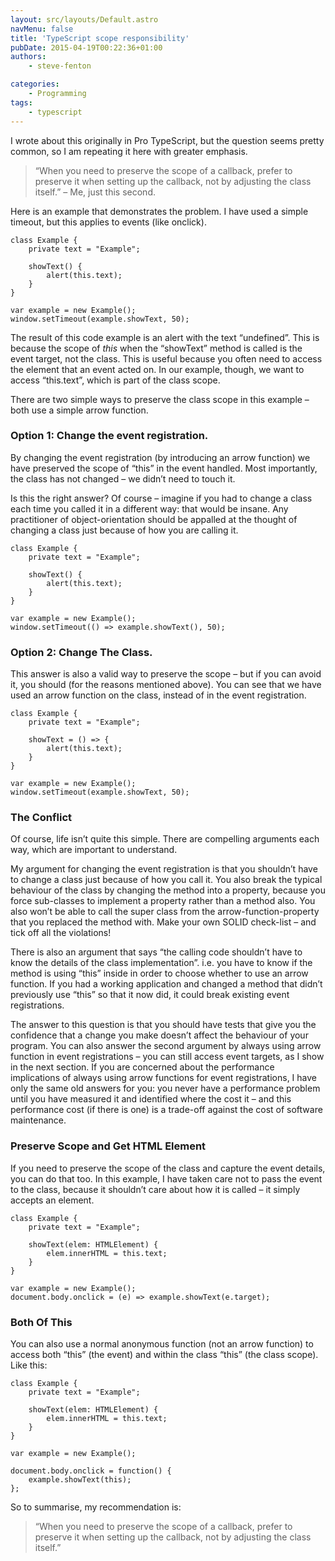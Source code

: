 ```yaml
---
layout: src/layouts/Default.astro
navMenu: false
title: 'TypeScript scope responsibility'
pubDate: 2015-04-19T00:22:36+01:00
authors:
    - steve-fenton

categories:
    - Programming
tags:
    - typescript
---
```


I wrote about this originally in Pro TypeScript, but the question seems pretty common, so I am repeating it here with greater emphasis.

> “When you need to preserve the scope of a callback, prefer to preserve it when setting up the callback, not by adjusting the class itself.” – Me, just this second.

Here is an example that demonstrates the problem. I have used a simple timeout, but this applies to events (like onclick).

```
class Example {
    private text = "Example";
    
    showText() {
        alert(this.text);
    }
}

var example = new Example();
window.setTimeout(example.showText, 50);
```
The result of this code example is an alert with the text “undefined”. This is because the scope of *this* when the “showText” method is called is the event target, not the class. This is useful because you often need to access the element that an event acted on. In our example, though, we want to access “this.text”, which is part of the class scope.

There are two simple ways to preserve the class scope in this example – both use a simple arrow function.

### Option 1: Change the event registration.

By changing the event registration (by introducing an arrow function) we have preserved the scope of “this” in the event handled. Most importantly, the class has not changed – we didn’t need to touch it.

Is this the right answer? Of course – imagine if you had to change a class each time you called it in a different way: that would be insane. Any practitioner of object-orientation should be appalled at the thought of changing a class just because of how you are calling it.

```
class Example {
    private text = "Example";
    
    showText() {
        alert(this.text);
    }
}

var example = new Example();
window.setTimeout(() => example.showText(), 50);
```
### Option 2: Change The Class.

This answer is also a valid way to preserve the scope – but if you can avoid it, you should (for the reasons mentioned above). You can see that we have used an arrow function on the class, instead of in the event registration.

```
class Example {
    private text = "Example";
    
    showText = () => {
        alert(this.text);
    }
}

var example = new Example();
window.setTimeout(example.showText, 50);
```
### The Conflict

Of course, life isn’t quite this simple. There are compelling arguments each way, which are important to understand.

My argument for changing the event registration is that you shouldn’t have to change a class just because of how you call it. You also break the typical behaviour of the class by changing the method into a property, because you force sub-classes to implement a property rather than a method also. You also won’t be able to call the super class from the arrow-function-property that you replaced the method with. Make your own SOLID check-list – and tick off all the violations!

There is also an argument that says “the calling code shouldn’t have to know the details of the class implementation”. i.e. you have to know if the method is using “this” inside in order to choose whether to use an arrow function. If you had a working application and changed a method that didn’t previously use “this” so that it now did, it could break existing event registrations.

The answer to this question is that you should have tests that give you the confidence that a change you make doesn’t affect the behaviour of your program. You can also answer the second argument by always using arrow function in event registrations – you can still access event targets, as I show in the next section. If you are concerned about the performance implications of always using arrow functions for event registrations, I have only the same old answers for you: you never have a performance problem until you have measured it and identified where the cost it – and this performance cost (if there is one) is a trade-off against the cost of software maintenance.

### Preserve Scope and Get HTML Element

If you need to preserve the scope of the class and capture the event details, you can do that too. In this example, I have taken care not to pass the event to the class, because it shouldn’t care about how it is called – it simply accepts an element.

```
class Example {
    private text = "Example";
    
    showText(elem: HTMLElement) {
        elem.innerHTML = this.text;
    }
}

var example = new Example();
document.body.onclick = (e) => example.showText(e.target);
```
### Both Of This

You can also use a normal anonymous function (not an arrow function) to access both “this” (the event) and within the class “this” (the class scope). Like this:

```
class Example {
    private text = "Example";
    
    showText(elem: HTMLElement) {
        elem.innerHTML = this.text;
    }
}

var example = new Example();

document.body.onclick = function() {
    example.showText(this);
};
```
So to summarise, my recommendation is:

> “When you need to preserve the scope of a callback, prefer to preserve it when setting up the callback, not by adjusting the class itself.”
